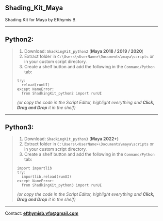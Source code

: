 ## Shading_Kit_Maya
 Shading Kit for Maya by Efthymis B.

---

## Python2:

>1. Download: `ShadkingKit_python2` (**Maya 2018 / 2019 / 2020**)
>2. Extract folder in `C:\Users\<UserName>\Documents\maya\scripts` or in your custom script directory.
>3. Create a shelf button and add the following in the `Command/Python` tab:
>```
>try:
>   reload(runUI)
>except NameError:
>   from ShadkingKit_python2 import runUI
> ```
> *(or copy the code in the Script Editor, highlight everything and **Click, Drag and Drop** it in the shelf)*
---

## Python3:

>1. Download: `ShadkingKit_python3` (**Maya 2022+**)
>2. Extract folder in `C:\Users\<UserName>\Documents\maya\scripts` or in your custom script directory.
>3. Create a shelf button and add the following in the `Command/Python` tab:
>```
>import importlib
>try:
>   importlib.reload(runUI)
>except NameError:
>   from ShadkingKit_python3 import runUI
> ```
> *(or copy the code in the Script Editor, highlight everything and **Click, Drag and Drop** it in the shelf)*
---

Contact: **[efthymisb.vfx@gmail.com]()**
